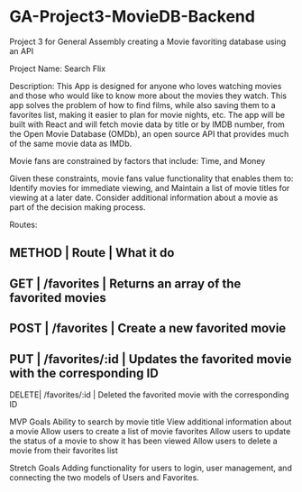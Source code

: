 # GA-Project3-MovieDB-Backend
Project 3 for General Assembly creating a Movie favoriting database using an API

Project Name: 
Search Flix

Description: 
This App is designed for anyone who loves watching movies and those who would like to know more about the movies they watch. This app solves the problem of how to find films, while also saving them to a favorites list, making it easier to plan for movie nights, etc. The app will be built with React and will fetch movie data by title or by IMDB number, from the Open Movie Database (OMDb), an open source API that provides much of the same movie data as IMDb.

Movie fans are constrained by factors that include:
Time, and
Money

Given these constraints, movie fans value functionality that enables them to:
Identify movies for immediate viewing, and
Maintain a list of movie titles for viewing at a later date.
Consider additional information about a movie as part of the decision making process.

Routes:

METHOD |       Route       | What it do
-----------------------------------------------------------
 GET   |   /favorites      | Returns an array of the favorited movies
-----------------------------------------------------------
 POST  |   /favorites      | Create a new favorited movie 
-----------------------------------------------------------
 PUT   |   /favorites/:id  | Updates the favorited movie with the corresponding ID
-----------------------------------------------------------
 DELETE|   /favorites/:id  | Deleted the favorited movie with the corresponding ID
 
 

MVP Goals
Ability to search by movie title
View additional information about a movie
Allow users to create a list of movie favorites
Allow users to update the status of a movie to show it has been viewed
Allow users to delete a movie from their favorites list

Stretch Goals
Adding functionality for users to login, user management, and connecting the two models of Users and Favorites.


